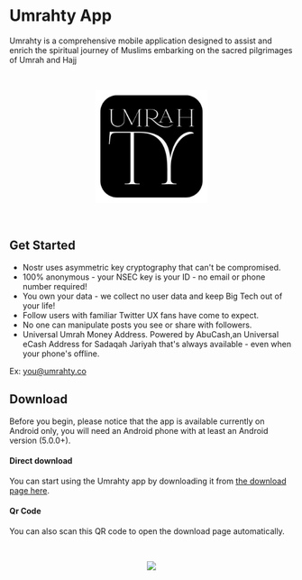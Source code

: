 ﻿# Umrahty App

Umrahty is a comprehensive mobile application designed to assist and enrich the spiritual journey of Muslims embarking on the sacred pilgrimages of Umrah and Hajj

<br>


<p align="center">
<img src="./icon_rounded.png" width="200" />
</p>

<br>

## Get Started

- Nostr uses asymmetric key cryptography that can't be compromised.
- 100% anonymous - your NSEC key is your ID - no email or phone number required!
- You own your data - we collect no user data and keep Big Tech out of your life!
- Follow users with familiar Twitter UX fans have come to expect.
- No one can manipulate posts you see or share with followers.
- Universal Umrah Money Address. Powered by AbuCash,an Universal eCash Address for Sadaqah Jariyah that's always available - even when your phone's offline.

Ex: you@umrahty.co

## Download

Before you begin, please notice that the app is available currently on Android only, you will need an Android phone with at least an Android version (5.0.0+).

#### Direct download

You can start using the Umrahty app by downloading it from [the download page here](https://github.com/Umrahty-Engineering/Umrahty/releases/tag/0.9.66).

#### Qr Code

You can also scan this QR code to open the download page automatically.

<br>

<p align="center">
<img src="https://github.com/Umrahty-Engineering/Umrahty/assets/25140579/46d7117b-3734-4a3f-ae5b-ddff08e87e45" width="300" />
</p>

